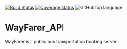 [![Build Status](https://travis-ci.org/parkerthegeniuschild/WayFarer_API.svg?branch=develop)](https://travis-ci.org/parkerthegeniuschild/WayFarer_API)
[![Coverage Status](https://coveralls.io/repos/github/parkerthegeniuschild/WayFarer_API/badge.svg?branch=develop)](https://coveralls.io/github/parkerthegeniuschild/WayFarer_API?branch=develop)
![GitHub top language](https://img.shields.io/github/languages/top/parkerthegeniuschild/WayFarer_API.svg?style=popout)
# WayFarer_API
WayFarer is a public bus transportation booking server.
